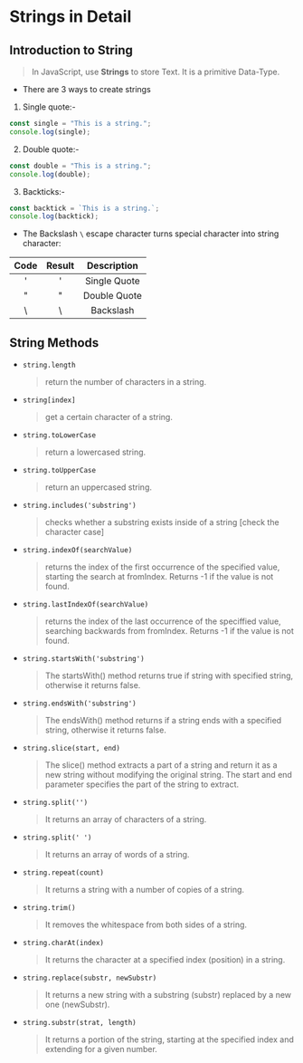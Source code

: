 # Strings in Detail

## Introduction to String

> In JavaScript, use **Strings** to store Text. It is a primitive Data-Type.

- There are 3 ways to create strings

1. Single quote:-

```javascript
const single = "This is a string.";
console.log(single);
```

2. Double quote:-

```javascript
const double = "This is a string.";
console.log(double);
```

3. Backticks:-

```javascript
const backtick = `This is a string.`;
console.log(backtick);
```

- The Backslash `\` escape character turns special character into string character:

| Code | Result | Description  |
| :--: | :----: | :----------: |
|  \'  |   '    | Single Quote |
|  \"  |   "    | Double Quote |
|  \\  |   \    |  Backslash   |

## String Methods

- `string.length`

  > return the number of characters in a string.

- `string[index]`

  > get a certain character of a string.

- `string.toLowerCase`

  > return a lowercased string.

- `string.toUpperCase`

  > return an uppercased string.

- `string.includes('substring')`

  > checks whether a substring exists inside of a string [check the character case]

- `string.indexOf(searchValue)`

  > returns the index of the first occurrence of the specified value, starting the search at fromIndex. Returns -1 if the value is not found.

- `string.lastIndexOf(searchValue)`

  > returns the index of the last occurrence of the speciffied value, searching backwards from fromIndex. Returns -1 if the value is not found.

- `string.startsWith('substring')`

  > The startsWith() method returns true if string with specified string, otherwise it returns false.

- `string.endsWith('substring')`

  > The endsWith() method returns if a string ends with a specified string, otherwise it returns false.

- `string.slice(start, end)`

  > The slice() method extracts a part of a string and return it as a new string without modifying the original string. The start and end parameter specifies the part of the string to extract.

- `string.split('')`

  > It returns an array of characters of a string.

- `string.split(' ')`

  > It returns an array of words of a string.

- `string.repeat(count)`

  > It returns a string with a number of copies of a string.

- `string.trim()`

  > It removes the whitespace from both sides of a string.

- `string.charAt(index)`

  > It returns the character at a specified index (position) in a string.

- `string.replace(substr, newSubstr)`

  > It returns a new string with a substring (substr) replaced by a new one (newSubstr).

- `string.substr(strat, length)`

  > It returns a portion of the string, starting at the specified index and extending for a given number.
